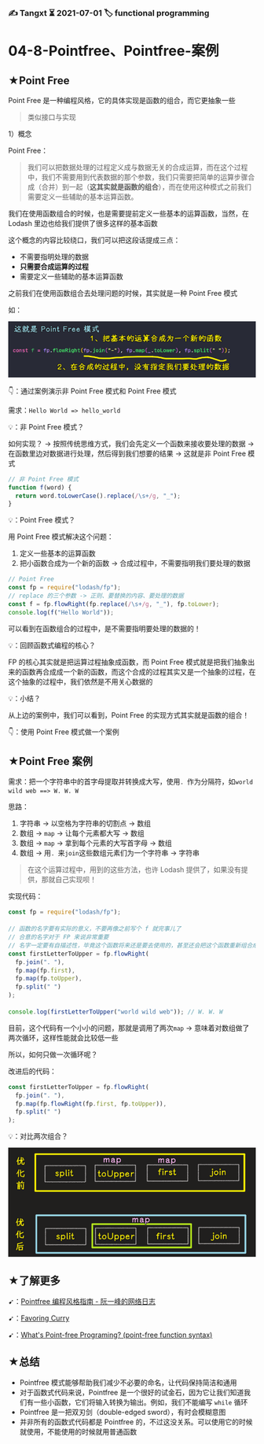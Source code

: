 ### ✍️ Tangxt ⏳ 2021-07-01 🏷️ functional programming

# 04-8-Pointfree、Pointfree-案例

## ★Point Free

Point Free 是一种编程风格，它的具体实现是函数的组合，而它更抽象一些

> 类似接口与实现

1）概念

Point Free：

> 我们可以把数据处理的过程定义成与数据无关的合成运算，而在这个过程中，我们不需要用到代表数据的那个参数，我们只需要把简单的运算步骤合成（合并）到一起（**这其实就是函数的组合**），而在使用这种模式之前我们需要定义一些辅助的基本运算函数。

我们在使用函数组合的时候，也是需要提前定义一些基本的运算函数，当然，在 Lodash 里边也给我们提供了很多这样的基本函数

这个概念的内容比较绕口，我们可以把这段话提成三点：

- 不需要指明处理的数据
- **只需要合成运算的过程**
- 需要定义一些辅助的基本运算函数

之前我们在使用函数组合去处理问题的时候，其实就是一种 Point Free 模式

如：

![Point Free](assets/img/2021-07-01-18-48-35.png)

👇：通过案例演示非 Point Free 模式和 Point Free 模式

需求：`Hello World => hello_world`

💡：非 Point Free 模式？

如何实现？ -> 按照传统思维方式，我们会先定义一个函数来接收要处理的数据 -> 在函数里边对数据进行处理，然后得到我们想要的结果 -> 这就是非 Point Free 模式

``` js
// 非 Point Free 模式
function f(word) {
  return word.toLowerCase().replace(/\s+/g, "_");
}
```

💡：Point Free 模式？

用 Point Free 模式解决这个问题：

1. 定义一些基本的运算函数
2. 把小函数合成为一个新的函数 -> 合成过程中，不需要指明我们要处理的数据

``` js
// Point Free
const fp = require("lodash/fp");
// replace 的三个参数 -> 正则、要替换的内容、要处理的数据
const f = fp.flowRight(fp.replace(/\s+/g, "_"), fp.toLower);
console.log(f("Hello World"));
```

可以看到在函数组合的过程中，是不需要指明要处理的数据的！

💡：回顾函数式编程的核心？

FP 的核心其实就是把运算过程抽象成函数，而 Point Free 模式就是把我们抽象出来的函数再合成成一个新的函数，而这个合成的过程其实又是一个抽象的过程，在这个抽象的过程中，我们依然是不用关心数据的

💡：小结？

从上边的案例中，我们可以看到，Point Free 的实现方式其实就是函数的组合！

👇：使用 Point Free 模式做一个案例

## ★Point Free 案例

需求：把一个字符串中的首字母提取并转换成大写，使用`. `作为分隔符，如`world wild web ==> W. W. W`

思路：

1. 字符串 -> 以空格为字符串的切割点 -> 数组
2. 数组 -> `map` -> 让每个元素都大写 -> 数组
3. 数组 -> `map` -> 拿到每个元素的大写首字母 -> 数组
4. 数组 -> 用`. `来`join`这些数组元素们为一个字符串 -> 字符串

> 在这个运算过程中，用到的这些方法，也许 Lodash 提供了，如果没有提供，那就自己实现呗！

实现代码：

``` js
const fp = require("lodash/fp");

// 函数的名字要有实际的意义，不要再像之前写个 f 就完事儿了
// 合意的名字对于 FP 来说非常重要
// 名字一定要有自描述性，毕竟这个函数将来还是要去使用的，甚至还会把这个函数重新组合成一个新的函数
const firstLetterToUpper = fp.flowRight(
  fp.join(". "),
  fp.map(fp.first),
  fp.map(fp.toUpper),
  fp.split(" ")
);

console.log(firstLetterToUpper("world wild web")); // W. W. W
```

目前，这个代码有一个小小的问题，那就是调用了两次`map` -> 意味着对数组做了两次循环，这样性能就会比较低一些

所以，如何只做一次循环呢？

改进后的代码：

``` js
const firstLetterToUpper = fp.flowRight(
  fp.join(". "),
  fp.map(fp.flowRight(fp.first, fp.toUpper)),
  fp.split(" ")
);
```

💡：对比两次组合？

![Point Free](assets/img/2021-07-01-19-32-09.png)

## ★了解更多

➹：[Pointfree 编程风格指南 - 阮一峰的网络日志](http://www.ruanyifeng.com/blog/2017/03/pointfree.html)

➹：[Favoring Curry](https://fr.umio.us/favoring-curry/)

➹：[What's Point-free Programing? (point-free function syntax)](http://xahlee.info/comp/point-free_programing.html)

## ★总结

- Pointfree 模式能够帮助我们减少不必要的命名，让代码保持简洁和通用
- 对于函数式代码来说，Pointfree 是一个很好的试金石，因为它让我们知道我们有一些小函数，它们将输入转换为输出。例如，我们不能编写 `while` 循环
- Pointfree 是一把双刃剑（double-edged sword），有时会模糊意图
- 并非所有的函数式代码都是 Pointfree 的，不过这没关系。可以使用它的时候就使用，不能使用的时候就用普通函数

